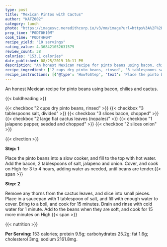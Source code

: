 ```yaml
---
type: post
title: "Mexican Pintos with Cactus"
author: "KATZ002"
category: lunch
photo: "https://imagesvc.meredithcorp.io/v3/mm/image?url=https%3A%2F%2Fimages.media-allrecipes.com%2Fuserphotos%2F683377.jpg"
prep_time: "P0DT0H10M"
cook_time: "P0DT4H0M"
recipe_yield: "10 servings"
rating_value: 4.368421052631579
review_count: 38
calories: "153.1 calories"
date_published: 08/25/2019 10:11 PM
description: "An honest Mexican recipe for pinto beans using bacon, chilies and cactus."
recipe_ingredient: ['2 cups dry pinto beans, rinsed', '3 tablespoons salt, divided', '3 slices bacon, chopped', '2 large flat cactus leaves (nopales)', '1 jalapeno pepper, seeded and chopped', '2 slices  onion']
recipe_instructions: [{'@type': 'HowToStep', 'text': 'Place the pinto beans into a slow cooker, and fill to the top with hot water. Add the bacon, 2 tablespoons of salt, jalapeno and onion. Cover, and cook on High for 3 to 4 hours, adding water as needed, until beans are tender.\n'}, {'@type': 'HowToStep', 'text': 'Remove any thorns from the cactus leaves, and slice into small pieces. Place in a saucepan with 1 tablespoon of salt, and fill with enough water to cover. Bring to a boil, and cook for 15 minutes. Drain and rinse with cold water for 1 minute. Add to the beans when they are soft, and cook for 15 more minutes on High.\n'}]
---
```


An honest Mexican recipe for pinto beans using bacon, chilies and cactus. 

{{< boldheading >}}

{{< checkbox "2 cups dry pinto beans, rinsed" >}}
{{< checkbox "3 tablespoons salt, divided" >}}
{{< checkbox "3 slices bacon, chopped" >}}
{{< checkbox "2  large flat cactus leaves (nopales)" >}}
{{< checkbox "1  jalapeno pepper, seeded and chopped" >}}
{{< checkbox "2 slices  onion" >}}


{{< direction >}}

**Step: 1**

Place the pinto beans into a slow cooker, and fill to the top with hot water. Add the bacon, 2 tablespoons of salt, jalapeno and onion. Cover, and cook on High for 3 to 4 hours, adding water as needed, until beans are tender.{{< span >}}

**Step: 2**

Remove any thorns from the cactus leaves, and slice into small pieces. Place in a saucepan with 1 tablespoon of salt, and fill with enough water to cover. Bring to a boil, and cook for 15 minutes. Drain and rinse with cold water for 1 minute. Add to the beans when they are soft, and cook for 15 more minutes on High.{{< span >}}

{{< nutrition >}}

**Per Serving:** 153 calories; protein 9.5g; carbohydrates 25.2g; fat 1.6g; cholesterol 3mg; sodium 2161.8mg.